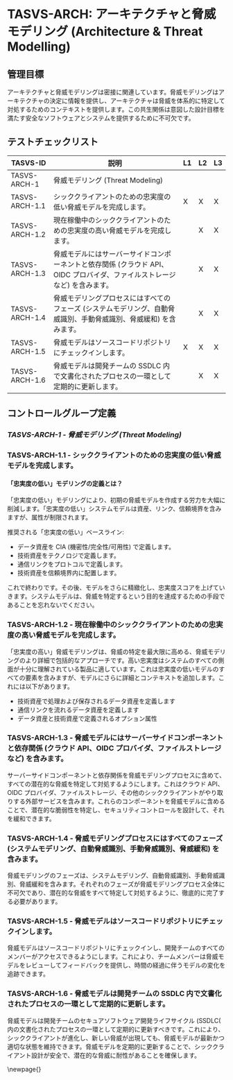 # TASVS-ARCH: アーキテクチャと脅威モデリング (Architecture & Threat Modelling)

## 管理目標

アーキテクチャと脅威モデリングは密接に関連しています。脅威モデリングはアーキテクチャの決定に情報を提供し、アーキテクチャは脅威を体系的に特定して対処するためのコンテキストを提供します。この共生関係は意図した設計目標を満たす安全なソフトウェアとシステムを提供するために不可欠です。


## テストチェックリスト

| TASVS-ID       | 説明                                                                                                                                        | L1 | L2 | L3 |
| ---- | ------------- | - | - | - |
| TASVS-ARCH-1   | 脅威モデリング (Threat Modeling)                                                                                                            |    |    |    |
| TASVS-ARCH-1.1 | シッククライアントのための忠実度の低い脅威モデルを完成します。                                                                              | X  | X  | X  |
| TASVS-ARCH-1.2 | 現在稼働中のシッククライアントのための忠実度の高い脅威モデルを完成します。                                                                  |    | X  | X  |
| TASVS-ARCH-1.3 | 脅威モデルにはサーバーサイドコンポーネントと依存関係 (クラウド API、OIDC プロバイダ、ファイルストレージなど) を含みます。                   |    | X  | X  |
| TASVS-ARCH-1.4 | 脅威モデリングプロセスにはすべてのフェーズ (システムモデリング、自動脅威識別、手動脅威識別、脅威緩和) を含みます。                          |    | X  | X  |
| TASVS-ARCH-1.5 | 脅威モデルはソースコードリポジトリにチェックインします。                                                                                    | X  | X  | X  |
| TASVS-ARCH-1.6 | 脅威モデルは開発チームの SSDLC 内で文書化されたプロセスの一環として定期的に更新します。                                                     |    | X  | X  |

## コントロールグループ定義

### *TASVS-ARCH-1 - 脅威モデリング (Threat Modeling)*

### TASVS-ARCH-1.1 - シッククライアントのための忠実度の低い脅威モデルを完成します。

#### 「忠実度の低い」モデリングの定義とは？

「忠実度の低い」モデリングにより、初期の脅威モデルを作成する労力を大幅に削減します。「忠実度の低い」システムモデルは資産、リンク、信頼境界を含みますが、属性が制限されます。

推奨される「忠実度の低い」ベースライン:
- データ資産を CIA (機密性/完全性/可用性) で定義します。
- 技術資産をテクノロジで定義します。
- 通信リンクをプロトコルで定義します。
- 技術資産を信頼境界内に配置します。

これで終わりです。その後、モデルをさらに精緻化し、忠実度スコアを上げていきます。システムモデルは、脅威を特定するという目的を達成するための手段であることを忘れないでください。

### TASVS-ARCH-1.2 - 現在稼働中のシッククライアントのための忠実度の高い脅威モデルを完成します。

「忠実度の高い」脅威モデリングは、脅威の特定を最大限に高める、脅威モデリングのより詳細で包括的なアプローチです。高い忠実度はシステムのすべての側面が十分に理解されている製品に適しています。これは忠実度の低いモデルのすべての要素を含みますが、モデルにさらに詳細とコンテキストを追加します。これには以下があります。

- 技術資産で処理および保存されるデータ資産を定義します
- 通信リンクを流れるデータ資産を定義します
- データ資産と技術資産で定義されるオプション属性

### TASVS-ARCH-1.3 - 脅威モデルにはサーバーサイドコンポーネントと依存関係 (クラウド API、OIDC プロバイダ、ファイルストレージなど) を含みます。

サーバーサイドコンポーネントと依存関係を脅威モデリングプロセスに含めて、すべての潜在的な脅威を特定して対処するようにします。これはクラウド API、OIDC プロバイダ、ファイルストレージ、その他のシッククライアントがやり取りする外部サービスを含みます。これらのコンポーネントを脅威モデルに含めることで、潜在的な脆弱性を特定し、セキュリティコントロールを設計して、それを緩和できます。

### TASVS-ARCH-1.4 - 脅威モデリングプロセスにはすべてのフェーズ (システムモデリング、自動脅威識別、手動脅威識別、脅威緩和) を含みます。

脅威モデリングのフェーズは、システムモデリング、自動脅威識別、手動脅威識別、脅威緩和を含みます。それぞれのフェーズが脅威モデリングプロセス全体に不可欠であり、潜在的な脅威をすべて特定して対処するように、徹底的に完了する必要があります。

### TASVS-ARCH-1.5 - 脅威モデルはソースコードリポジトリにチェックインします。

脅威モデルはソースコードリポジトリにチェックインし、開発チームのすべてのメンバーがアクセスできるようにします。これにより、チームメンバーは脅威モデルをレビューしてフィードバックを提供し、時間の経過に伴うモデルの変化を追跡できます。


### TASVS-ARCH-1.6 - 脅威モデルは開発チームの SSDLC 内で文書化されたプロセスの一環として定期的に更新します。

脅威モデルは開発チームのセキュアソフトウェア開発ライフサイクル (SSDLC( 内の文書化されたプロセスの一環として定期的に更新すべきです。これにより、シッククライアントが進化し、新しい脅威が出現しても、脅威モデルが最新かつ適切な状態を維持できます。脅威モデルを定期的に更新することで、シッククライアント設計が安全で、潜在的な脅威に耐性があることを確保します。


\newpage{}
